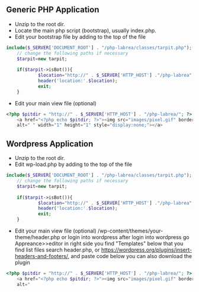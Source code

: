 ## Generic PHP Application

* Unzip to the root dir.
* Locate the main php script (bootstrap), usually index.php.
* Edit your bootstrap file by adding to the top of the file

```php
include($_SERVER['DOCUMENT_ROOT'] . "/php-labrea/classes/tarpit.php"); 
    // change the following paths if necessary
    $tarpit=new tarpit;
 
    if($tarpit->isBot()){
            $location="http://" . $_SERVER['HTTP_HOST'] ."/php-labrea";
            header('location:'.$location);
            exit;
    }
```

* Edit your main view file (optional)

```php
<?php $pitdir = "http://" . $_SERVER['HTTP_HOST'] . "/php-labrea/"; ?>
    <a href="<?php echo $pitdir; ?>"><img src="images/pixel.gif" border="0" 
    alt=" " width="1" height="1" style="display:none;"></a>
```
## Wordpress Application

* Unzip to the root dir.
* Edit wp-load.php by adding to the top of the file

```php
include($_SERVER['DOCUMENT_ROOT'] . "/php-labrea/classes/tarpit.php"); 
    // change the following paths if necessary
    $tarpit=new tarpit;
 
    if($tarpit->isBot()){
            $location="http://" . $_SERVER['HTTP_HOST'] ."/php-labrea";
            header('location:'.$location);
            exit;
    }
```

* Edit your main view file (optional) /wp-content/themes/your-theme/header.php or login into wordpress after login into wordpress go Appreance>>editor in right side you find "Templates" below that you find list files search header.php, or https://wordpress.org/plugins/insert-headers-and-footers/, and paste code below you can also download the plugin 



```php
<?php $pitdir = "http://" . $_SERVER['HTTP_HOST'] . "/php-labrea/"; ?>
    <a href="<?php echo $pitdir; ?>"><img src="images/pixel.gif" border="0" 
    alt=" 
